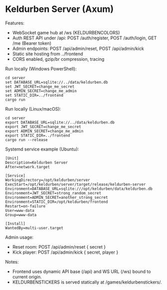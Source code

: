 Keldurben Server (Axum)
=======================

Features:
- WebSocket game hub at /ws (KELDURBENCOLORS)
- Auth REST API under /api: POST /auth/register, POST /auth/login, GET /me (Bearer token)
- Admin endpoints: POST /api/admin/reset, POST /api/admin/kick
- Static site hosting from ../frontend
- CORS enabled, gzip/br compression, tracing

Run locally (Windows PowerShell):

    cd server
    set DATABASE_URL=sqlite://../data/keldurben.db
    set JWT_SECRET=change_me_secret
    set ADMIN_SECRET=change_me_admin
    set STATIC_DIR=../frontend
    cargo run

Run locally (Linux/macOS):

    cd server
    export DATABASE_URL=sqlite://../data/keldurben.db
    export JWT_SECRET=change_me_secret
    export ADMIN_SECRET=change_me_admin
    export STATIC_DIR=../frontend
    cargo run --release

Systemd service example (Ubuntu):

    [Unit]
    Description=Keldurben Server
    After=network.target

    [Service]
    WorkingDirectory=/opt/keldurben/server
    ExecStart=/opt/keldurben/server/target/release/keldurben-server
    Environment=DATABASE_URL=sqlite:///opt/keldurben/data/keldurben.db
    Environment=JWT_SECRET=strong_random_secret
    Environment=ADMIN_SECRET=another_strong_secret
    Environment=STATIC_DIR=/opt/keldurben/frontend
    Restart=on-failure
    User=www-data
    Group=www-data

    [Install]
    WantedBy=multi-user.target

Admin usage:
- Reset room: POST /api/admin/reset { secret }
- Kick player: POST /api/admin/kick { secret, player }

Notes:
- Frontend uses dynamic API base (/api) and WS URL (/ws) bound to current origin.
- KELDURBENSTICKERS is served statically at /games/keldurbenstickers/.


